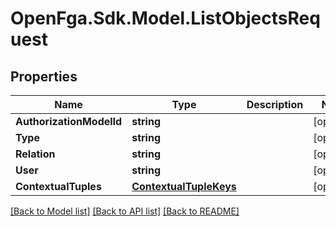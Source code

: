# OpenFga.Sdk.Model.ListObjectsRequest

## Properties

Name | Type | Description | Notes
------------ | ------------- | ------------- | -------------
**AuthorizationModelId** | **string** |  | [optional] 
**Type** | **string** |  | [optional] 
**Relation** | **string** |  | [optional] 
**User** | **string** |  | [optional] 
**ContextualTuples** | [**ContextualTupleKeys**](ContextualTupleKeys.md) |  | [optional] 

[[Back to Model list]](../README.md#models) [[Back to API list]](../README.md#api-endpoints) [[Back to README]](../README.md)

